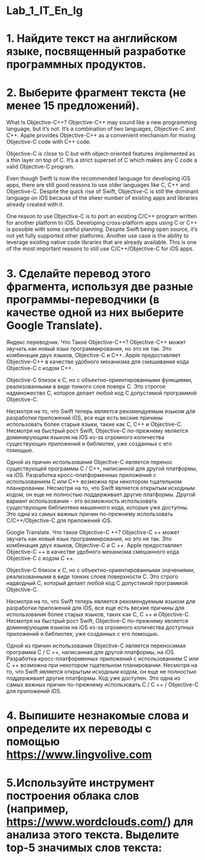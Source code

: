 # Lab_1_IT_En_lg

# 1. Найдите текст на английском языке, посвященный разработке программных продуктов.
# 2. Выберите фрагмент текста (не менее 15 предложений).
What Is Objective-C++?
Objective-C++ may sound like a new programming language, but it’s not. It’s a combination of two languages, Objective-C and C++. Apple provides Objective-C++ as a convenient mechanism for mixing Objective-C code with C++ code.

Objective-C is close to C but with object-oriented features implemented as a thin layer on top of C. It’s a strict superset of C which makes any C code a valid Objective-C program.

Even though Swift is now the recommended language for developing iOS apps, there are still good reasons to use older languages like C, C++ and Objective-C. Despite the quick rise of Swift, Objective-C is still the dominant language on iOS because of the sheer number of existing apps and libraries already created with it.

One reason to use Objective-C is to port an existing C/C++ program written for another platform to iOS. Developing cross-platform apps using C or C++ is possible with some careful planning. Despite Swift being open source, it’s not yet fully supported other platforms. Another use case is the ability to leverage existing native code libraries that are already available. This is one of the most important reasons to still use C/C++/Objective-C for iOS apps.
# 3. Сделайте перевод этого фрагмента, используя две разные программы-переводчики (в качестве одной из них выберите Google Translate).
Яндекс переводчик.
Что Такое Objective-C++?
Objective-C++ может звучать как новый язык программирования, но это не так. Это комбинация двух языков, Objective-C и C++. Apple предоставляет Objective-C++ в качестве удобного механизма для смешивания кода Objective-C с кодом C++.

Objective-C близок к C, но с объектно-ориентированными функциями, реализованными в виде тонкого слоя поверх C. Это строгое надмножество C, которое делает любой код C допустимой программой Objective-C.

Несмотря на то, что Swift теперь является рекомендуемым языком для разработки приложений iOS, все еще есть веские причины использовать более старые языки, такие как C, C++ и Objective-C. Несмотря на быстрый рост Swift, Objective-C по-прежнему является доминирующим языком на iOS из-за огромного количества существующих приложений и библиотек, уже созданных с его помощью.

Одной из причин использования Objective-C является перенос существующей программы C / C++, написанной для другой платформы, на iOS. Разработка кросс-платформенных приложений с использованием C или C++ возможна при некотором тщательном планировании. Несмотря на то, что Swift является открытым исходным кодом, он еще не полностью поддерживает другие платформы. Другой вариант использования - это возможность использовать существующие библиотеки машинного кода, которые уже доступны. Это одна из самых важных причин по-прежнему использовать C/C++/Objective-C для приложений iOS.

Google Translate.
Что такое Objective-C ++?
Objective-C ++ может звучать как новый язык программирования, но это не так. Это комбинация двух языков, Objective-C и C ++. Apple предоставляет Objective-C ++ в качестве удобного механизма смешанного кода Objective-C с кодом C ++.

Objective-C близок к C, но с объектно-ориентированными значениями, реализованными в виде тонких слоев поверхности C. Это строго надводный C, который делает любой код C допустимой программой Objective-C.

Несмотря на то, что Swift теперь является рекомендуемым языком для разработки приложений для iOS, все еще есть веские причины для использования более старых языков, таких как C, C ++ и Objective-C. Несмотря на быстрый рост Swift, Objective-C по-прежнему является доминирующим языком на iOS из-за огромного количества доступных приложений и библиотек, уже созданных с его помощью.

Одной из причин использования Objective-C является переносимая программа C / C ++, написанная для другой платформы, на iOS. Разработка кросс-платформенных приложений с использованием C или C ++ возможна при некотором тщательном планировании. Несмотря на то, что Swift является открытым исходным кодом, он еще не полностью поддерживает другие платформы. Код уже доступен. Это одна из самых важных причин по-прежнему использовать C / C ++ / Objective-C для приложений iOS.

# 4. Выпишите незнакомые слова и определите их переводы с помощью https://www.lingvolive.com

# 5.Используйте инструмент построения облака слов (например, https://www.wordclouds.com/) для анализа этого текста. Выделите top-5 значимых слов текста:


